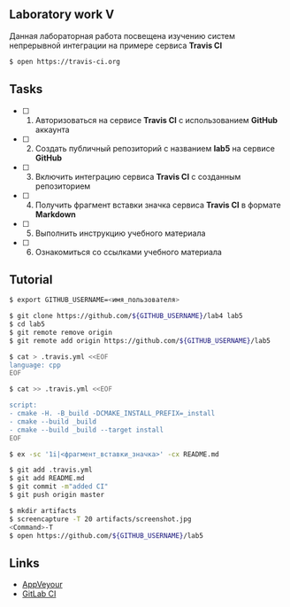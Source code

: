 ## Laboratory work V

Данная лабораторная работа посвещена изучению систем непрерывной интеграции на примере сервиса **Travis CI**

```bash
$ open https://travis-ci.org
```

## Tasks

- [ ] 1. Авторизоваться на сервисе **Travis CI** с использованием **GitHub** аккаунта
- [ ] 2. Создать публичный репозиторий с названием **lab5** на сервисе **GitHub**
- [ ] 3. Включить интеграцию сервиса **Travis CI** с созданным репозиторием
- [ ] 4. Получить фрагмент вставки значка сервиса **Travis CI** в формате **Markdown**
- [ ] 5. Выполнить инструкцию учебного материала
- [ ] 6. Ознакомиться со ссылками учебного материала

## Tutorial

```bash
$ export GITHUB_USERNAME=<имя_пользователя>
```

```bash
$ git clone https://github.com/${GITHUB_USERNAME}/lab4 lab5
$ cd lab5
$ git remote remove origin
$ git remote add origin https://github.com/${GITHUB_USERNAME}/lab5
```

```bash
$ cat > .travis.yml <<EOF
language: cpp
EOF
```

```bash
$ cat >> .travis.yml <<EOF

script:
- cmake -H. -B_build -DCMAKE_INSTALL_PREFIX=_install
- cmake --build _build
- cmake --build _build --target install
EOF
```

```bash
$ ex -sc '1i|<фрагмент_вставки_значка>' -cx README.md
```

```bash
$ git add .travis.yml
$ git add README.md
$ git commit -m"added CI"
$ git push origin master
```

```bash
$ mkdir artifacts 
$ screencapture -T 20 artifacts/screenshot.jpg
<Command>-T
$ open https://github.com/${GITHUB_USERNAME}/lab5
```

## Links

- [AppVeyour](https://www.appveyor.com/)
- [GitLab CI](https://about.gitlab.com/gitlab-ci/)
